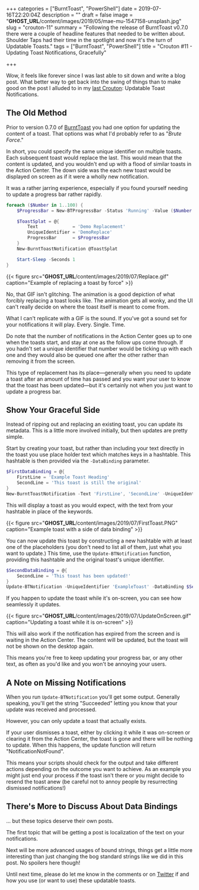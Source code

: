 +++
categories = ["BurntToast", "PowerShell"]
date = 2019-07-16T22:20:04Z
description = ""
draft = false
image = "__GHOST_URL__/content/images/2019/05/mae-mu-1547158-unsplash.jpg"
slug = "crouton-11"
summary = "Following the release of BurntToast v0.7.0 there were a couple of headline features that needed to be written about. Shoulder Taps had their time in the spotlight and now it's the turn of Updatable Toasts."
tags = ["BurntToast", "PowerShell"]
title = "Crouton #11 - Updating Toast Notifications, Gracefully"

+++


Wow, it feels like forever since I was last able to sit down and write a blog post. What better way to get back into the swing of things than to make good on the post I alluded to in my [last Crouton](__GHOST_URL__/2019/04/02/crouton-10/): Updatable Toast Notifications.

## The Old Method

Prior to version 0.7.0 of [BurntToast](https://powershellgallery.com/packages/BurntToast) you had one option for updating the content of a toast. That options was what I'd probably refer to as "_Brute Force_."

In short, you could specify the same unique identifier on multiple toasts. Each subsequent toast would replace the last. This would mean that the content is updated, and you wouldn't end up with a flood of similar toasts in the Action Center. The down side was the each new toast would be displayed on screen as if it were a wholly new notification.

It was a rather jarring experience, especially if you found yourself needing to update a progress bar rather rapidly.

```powershell
foreach ($Number in 1..100) {
    $ProgressBar = New-BTProgressBar -Status 'Running' -Value ($Number / 100)

    $ToastSplat = @{
        Text             = 'Demo Replacement'
        UniqueIdentifier = 'DemoReplace'
        ProgressBar      = $ProgressBar
    }
    New-BurntToastNotification @ToastSplat

    Start-Sleep -Seconds 1
}
```

{{< figure src="__GHOST_URL__/content/images/2019/07/Replace.gif" caption="Example of replacing a toast by force" >}}

No, that GIF isn't glitching. The animation is a good depiction of what forcibly replacing a toast looks like. The animation gets all wonky, and the UI can't really decide on where the toast itself is meant to come from.

What I can't replicate with a GIF is the sound. If you've got a sound set for your notifications it will play. Every. Single. Time.

Do note that the number of notifications in the Action Center goes up to one when the toasts start, and stay at one as the follow ups come through. If you hadn't set a unique identifier that number would be ticking up with each one and they would also be queued one after the other rather than removing it from the screen.

This type of replacement has its place—generally when you need to update a toast after an amount of time has passed and you want your user to know that the toast has been updated—but it's certainly not when you just want to update a progress bar.

## Show Your Graceful Side

Instead of ripping out and replacing an existing toast, you can update its metadata. This is a little more involved initially, but then updates are pretty simple.

Start by creating your toast, but rather than including your text directly in the toast you use place holder text which matches keys in a hashtable. This hashtable is then provided via the `-DataBinding` parameter.

```powershell
$FirstDataBinding = @{
    FirstLine = 'Example Toast Heading'
    SecondLine = 'This toast is still the original'
}
New-BurntToastNotification -Text 'FirstLine', 'SecondLine' -UniqueIdentifier 'ExampleToast' -DataBinding $FirstDataBinding
```

This will display a toast as you would expect, with the text from your hashtable in place of the keywords.

{{< figure src="__GHOST_URL__/content/images/2019/07/FirstToast.PNG" caption="Example toast with a side of data binding" >}}

You can now update this toast by constructing a new hashtable with at least one of the placeholders (you don't need to list all of them, just what you want to update.) This time, use the `Update-BTNotification` function, providing this hashtable and the original toast's unique identifier.

```powershell
$SecondDataBinding = @{
    SecondLine = 'This toast has been updated!'
}
Update-BTNotification -UniqueIdentifier 'ExampleToast' -DataBinding $SecondDataBinding
```

If you happen to update the toast while it's on-screen, you can see how seamlessly it updates.

{{< figure src="__GHOST_URL__/content/images/2019/07/UpdateOnScreen.gif" caption="Updating a toast while it is on-screen" >}}

This will also work if the notification has expired from the screen and is waiting in the Action Center. The content will be updated, but the toast will not be shown on the desktop again.

This means you're free to keep updating your progress bar, or any other text, as often as you'd like and you won't be annoying your users.

## A Note on Missing Notifications

When you run `Update-BTNotification` you'll get some output. Generally speaking, you'll get the string "Succeeded" letting you know that your update was received and processed.

However, you can only update a toast that actually exists.

If your user dismisses a toast, either by clicking it while it was on-screen or clearing it from the Action Center, the toast is gone and there will be nothing to update. When this happens, the update function will return "NotificationNotFound".

This means your scripts should check for the output and take different actions depending on the outcome you want to achieve. As an example you might just end your process if the toast isn't there or you might decide to resend the toast anew (be careful not to annoy people by resurrecting dismissed notifications!)

## There's More to Discuss About Data Bindings

... but these topics deserve their own posts.

The first topic that will be getting a post is localization of the text on your notifications.

Next will be more advanced usages of bound strings, things get a little more interesting than just changing the bog standard strings like we did in this post. No spoilers here though!

Until next time, please do let me know in the comments or on [Twitter](https://twitter.com/WindosNZ) if and how you use (or want to use) these updatable toasts.

